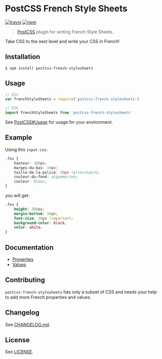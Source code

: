 # PostCSS French Style Sheets

[![travis](https://img.shields.io/travis/timche/postcss-french-stylesheets.svg?style=flat-square)](https://travis-ci.org/timche/postcss-french-stylesheets)
[![npm](https://img.shields.io/npm/v/postcss-french-stylesheets.svg?style=flat-square)](https://www.npmjs.com/package/postcss-french-stylesheets)

> [PostCSS](https://github.com/postcss/postcss) plugin for writing French Style Sheets.

Take CSS to the next level and write your CSS in French!

## Installation

```console
$ npm install postcss-french-stylesheets
```

## Usage

```js
// ES5
var frenchStyleSheets = require('postcss-french-stylesheets')

// ES6
import frenchStyleSheets from 'postcss-french-stylesheets'
```

See [PostCSS#Usage](https://github.com/postcss/postcss#usage) for usage for your environment.

## Example

Using this `input.css`:

```css
.fou {
    hauteur: 300px;
    marges-du-bas: 10px;
    taille-de-la-police: 20px !prioritaire;
    couleur-du-fond: aiguemarine;
    couleur: blanc;
}
```

you will get:

```css
.fou {
    height: 300px;
    margin-bottom: 10px;
    font-size: 20px !important;
    background-color: black;
    color: white;
}
```

## Documentation

- [Properties](https://github.com/timche/postcss-french-stylesheets/blob/master/docs/Properties.md)
- [Values](https://github.com/timche/postcss-french-stylesheets/blob/master/docs/Values.md)

## Contributing

`postcss-french-stylesheets` has only a subset of CSS and needs your help to add more French properties and values.

## Changelog

See [CHANGELOG.md](https://github.com/timche/postcss-french-stylesheets/blob/master/CHANGELOG.md).

## License

See [LICENSE](https://github.com/timche/postcss-french-stylesheets/blob/master/LICENSE).
